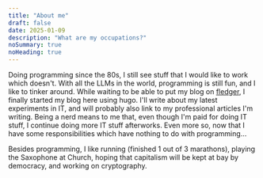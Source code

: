```yaml
---
title: "About me"
draft: false
date: 2025-01-09
description: "What are my occupations?"
noSummary: true
noHeading: true
---
```


Doing programming since the 80s, I still see stuff that I would like to work which doesn't.
With all the LLMs in the world, programming is still fun, and I like to tinker around.
While waiting to be able to put my blog on [fledger](./projects/fledger), I finally started my
blog here using hugo.
I'll write about my latest experiments in IT, and will probably also link to my professional
articles I'm writing.
Being a nerd means to me that, even though I'm paid for doing IT stuff, I continue doing more IT
stuff afterworks.
Even more so, now that I have some responsibilities which have nothing to do with programming...

Besides programming, I like running (finished 1 out of 3 marathons), playing the Saxophone at Church,
hoping that capitalism will be kept at bay by democracy, and working on cryptography.
